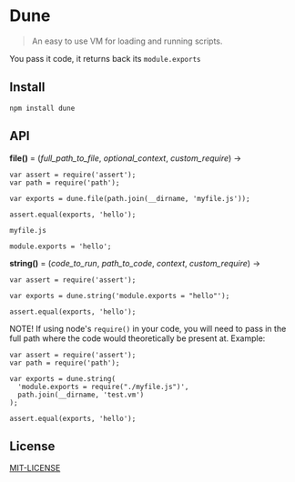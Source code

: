 # Dune

> An easy to use VM for loading and running scripts.

You pass it code, it returns back its `module.exports`

## Install

    npm install dune

## API

**file()** = (*full_path_to_file*, *optional_context*, *custom_require*) ->

    var assert = require('assert');
    var path = require('path');

    var exports = dune.file(path.join(__dirname, 'myfile.js'));

    assert.equal(exports, 'hello');

`myfile.js`

    module.exports = 'hello';


**string()** = (*code_to_run*, *path_to_code*, *context*, *custom_require*) ->

    var assert = require('assert');

    var exports = dune.string('module.exports = "hello"');

    assert.equal(exports, 'hello');

NOTE! If using node's `require()` in your code, you will need to pass in the full path
where the code would theoretically be present at. Example:

    var assert = require('assert');
    var path = require('path');

    var exports = dune.string(
      'module.exports = require("./myfile.js")',
      path.join(__dirname, 'test.vm')
    );

    assert.equal(exports, 'hello');

## License

[MIT-LICENSE](http://josh.mit-license.org)
